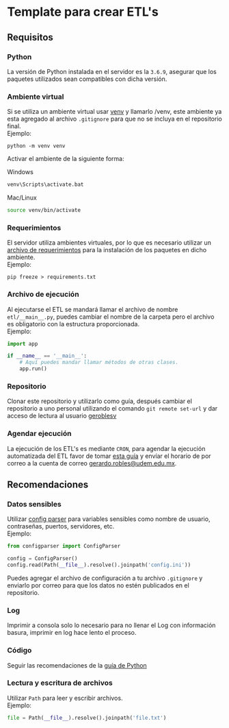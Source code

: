 # Template para crear ETL's
## Requisitos
### Python
La versión de Python instalada en el servidor es la `3.6.9`, asegurar que los paquetes utilizados sean compatibles con dicha versión.

### Ambiente virtual
Si se utiliza un ambiente virtual usar [venv](https://docs.python.org/3/tutorial/venv.html) y llamarlo /venv, este ambiente ya esta agregado al archivo `.gitignore` para que no se incluya en el repositorio final.  
Ejemplo:
```shell
python -m venv venv
```

Activar el ambiente de la siguiente forma:  

Windows
```bash
venv\Scripts\activate.bat
```

Mac/Linux
```bash
source venv/bin/activate
```

### Requerimientos
El servidor utiliza ambientes virtuales, por lo que es necesario utilizar un [archivo de requerimientos](https://pip.pypa.io/en/stable/user_guide/#requirements-files) para la instalación de los paquetes en dicho ambiente.  
Ejemplo:
```shell
pip freeze > requirements.txt
```

### Archivo de ejecución
Al ejecutarse el ETL se mandará llamar el archivo de nombre `etl/__main__.py`, puedes cambiar el nombre de la carpeta pero el archivo es obligatorio con la estructura proporcionada.  
Ejemplo:
```python
import app

if __name__ == '__main__':
    # Aquí puedes mandar llamar métodos de otras clases.
    app.run()
```

### Repositorio
Clonar este repositorio y utilizarlo como guía, después cambiar el repositorio a uno personal utilizando el comando `git remote set-url` y dar acceso de lectura al usuario [geroblesv](https://github.com/geroblesv/)

### Agendar ejecución
La ejecución de los ETL's es mediante `CRON`, para agendar la ejecución automatizada del ETL favor de tomar [esta guía](https://crontab.guru/) y envíar el horario de por correo a la cuenta de correo gerardo.robles@udem.edu.mx.

## Recomendaciones
### Datos sensibles
Utilizar [config parser](https://docs.python.org/3/library/configparser.html) para variables sensibles como nombre de usuario, contraseñas, puertos, servidores, etc.  
Ejemplo:
```python 
from configparser import ConfigParser

config = ConfigParser()
config.read(Path(__file__).resolve().joinpath('config.ini'))
```
Puedes agregar el archivo de configuración a tu archivo `.gitignore` y enviarlo por correo para que los datos no estén publicados en el repositorio.
### Log
Imprimir a consola solo lo necesario para no llenar el Log con información basura, imprimir en log hace lento el proceso.
### Código
Seguir las recomendaciones de la [guía de Python](https://www.python.org/dev/peps/pep-0008/)
### Lectura y escritura de archivos
Utilizar `Path` para leer y escribir archivos.  
Ejemplo:
```python
file = Path(__file__).resolve().joinpath('file.txt')
```
